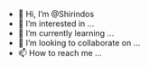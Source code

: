 - 👋 Hi, I’m @Shirindos
- 👀 I’m interested in ...
- 🌱 I’m currently learning ...
- 💞️ I’m looking to collaborate on ...
- 📫 How to reach me ...

<!---
Shirindos/Shirindos is a ✨ special ✨ repository because its `README.md` (this file) appears on your GitHub profile.
You can click the Preview link to take a look at your changes.
--->
